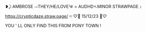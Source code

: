 ❥⤸ AMBROSE ⤙THEY/HE/LOVE༄
⟢ AUDHD➴MINOR 
STRAWPAGE﹚https://crypticdaze.straw.page/ ෆ
♡💌 15/12/23 💌♡

YOU ' LL ONLY FIND THIS FROM PONY TOWN !
